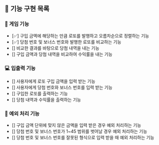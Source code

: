 ## 🧾 기능 구현 목록

### 🚀 게임 기능

- [✅] 구입 금액에 해당하는 만큼 로또를 발행하고 오름차순으로 정렬하는 기능
- [✅] 당첨 번호 및 보너스 번호와 발행한 로또를 비교하는 기능
- [] 비교한 결과를 바탕으로 당첨 내역을 내는 기능
- [] 구입 금액과 당첨 내역을 비교하여 수익률을 내는 기능

### 💻 입출력 기능

- [] 사용자에게 로또 구입 금액을 입력 받는 기능
- [] 사용자에게 당첨 번호와 보너스 번호를 입력 받는 기능
- [] 구입한 로또를 출력하는 기능
- [] 당첨 내역과 수익률을 출력하는 기능

### 🚨 예외 처리 기능

- [] 구입 금액 단위에 맞지 않은 금액을 입력 받은 경우 예외 처리하는 기능
- [] 당첨 번호 및 보너스 번호가 1~45 범위를 벗어날 경우 예외 처리하는 기능
- [] 당첨 번호 및 보너스 번호를 잘못된 형식으로 입력 받을 때 예외 처리하는 기능
